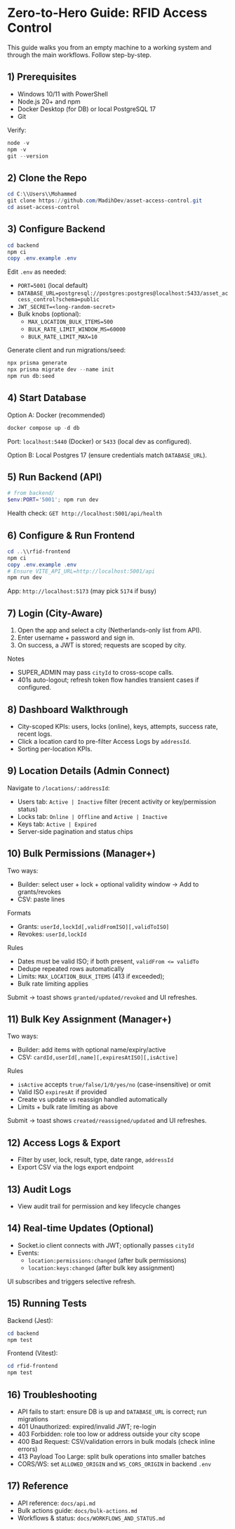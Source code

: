 # Zero-to-Hero Guide: RFID Access Control

This guide walks you from an empty machine to a working system and through the main workflows. Follow step-by-step.

## 1) Prerequisites

- Windows 10/11 with PowerShell
- Node.js 20+ and npm
- Docker Desktop (for DB) or local PostgreSQL 17
- Git

Verify:

```powershell
node -v
npm -v
git --version
```

## 2) Clone the Repo

```powershell
cd C:\\Users\\Mohammed
git clone https://github.com/MadihDev/asset-access-control.git
cd asset-access-control
```

## 3) Configure Backend

```powershell
cd backend
npm ci
copy .env.example .env
```

Edit `.env` as needed:

- `PORT=5001` (local default)
- `DATABASE_URL=postgresql://postgres:postgres@localhost:5433/asset_access_control?schema=public`
- `JWT_SECRET=<long-random-secret>`
- Bulk knobs (optional):
  - `MAX_LOCATION_BULK_ITEMS=500`
  - `BULK_RATE_LIMIT_WINDOW_MS=60000`
  - `BULK_RATE_LIMIT_MAX=10`

Generate client and run migrations/seed:

```powershell
npx prisma generate
npx prisma migrate dev --name init
npm run db:seed
```

## 4) Start Database

Option A: Docker (recommended)

```powershell
docker compose up -d db
```

Port: `localhost:5440` (Docker) or `5433` (local dev as configured).

Option B: Local Postgres 17 (ensure credentials match `DATABASE_URL`).

## 5) Run Backend (API)

```powershell
# from backend/
$env:PORT='5001'; npm run dev
```

Health check: `GET http://localhost:5001/api/health`

## 6) Configure & Run Frontend

```powershell
cd ..\\rfid-frontend
npm ci
copy .env.example .env
# Ensure VITE_API_URL=http://localhost:5001/api
npm run dev
```

App: `http://localhost:5173` (may pick `5174` if busy)

## 7) Login (City-Aware)

1. Open the app and select a city (Netherlands-only list from API).
2. Enter username + password and sign in.
3. On success, a JWT is stored; requests are scoped by city.

Notes

- SUPER_ADMIN may pass `cityId` to cross-scope calls.
- 401s auto-logout; refresh token flow handles transient cases if configured.

## 8) Dashboard Walkthrough

- City-scoped KPIs: users, locks (online), keys, attempts, success rate, recent logs.
- Click a location card to pre-filter Access Logs by `addressId`.
- Sorting per-location KPIs.

## 9) Location Details (Admin Connect)

Navigate to `/locations/:addressId`:

- Users tab: `Active | Inactive` filter (recent activity or key/permission status)
- Locks tab: `Online | Offline` and `Active | Inactive`
- Keys tab: `Active | Expired`
- Server-side pagination and status chips

## 10) Bulk Permissions (Manager+)

Two ways:

- Builder: select user + lock + optional validity window → Add to grants/revokes
- CSV: paste lines

Formats

- Grants: `userId,lockId[,validFromISO][,validToISO]`
- Revokes: `userId,lockId`

Rules

- Dates must be valid ISO; if both present, `validFrom <= validTo`
- Dedupe repeated rows automatically
- Limits: `MAX_LOCATION_BULK_ITEMS` (413 if exceeded);
- Bulk rate limiting applies

Submit → toast shows `granted/updated/revoked` and UI refreshes.

## 11) Bulk Key Assignment (Manager+)

Two ways:

- Builder: add items with optional name/expiry/active
- CSV: `cardId,userId[,name][,expiresAtISO][,isActive]`

Rules

- `isActive` accepts `true/false/1/0/yes/no` (case-insensitive) or omit
- Valid ISO `expiresAt` if provided
- Create vs update vs reassign handled automatically
- Limits + bulk rate limiting as above

Submit → toast shows `created/reassigned/updated` and UI refreshes.

## 12) Access Logs & Export

- Filter by user, lock, result, type, date range, `addressId`
- Export CSV via the logs export endpoint

## 13) Audit Logs

- View audit trail for permission and key lifecycle changes

## 14) Real-time Updates (Optional)

- Socket.io client connects with JWT; optionally passes `cityId`
- Events:
  - `location:permissions:changed` (after bulk permissions)
  - `location:keys:changed` (after bulk key assignment)

UI subscribes and triggers selective refresh.

## 15) Running Tests

Backend (Jest):

```powershell
cd backend
npm test
```

Frontend (Vitest):

```powershell
cd rfid-frontend
npm test
```

## 16) Troubleshooting

- API fails to start: ensure DB is up and `DATABASE_URL` is correct; run migrations
- 401 Unauthorized: expired/invalid JWT; re-login
- 403 Forbidden: role too low or address outside your city scope
- 400 Bad Request: CSV/validation errors in bulk modals (check inline errors)
- 413 Payload Too Large: split bulk operations into smaller batches
- CORS/WS: set `ALLOWED_ORIGIN` and `WS_CORS_ORIGIN` in backend `.env`

## 17) Reference

- API reference: `docs/api.md`
- Bulk actions guide: `docs/bulk-actions.md`
- Workflows & status: `docs/WORKFLOWS_AND_STATUS.md`
